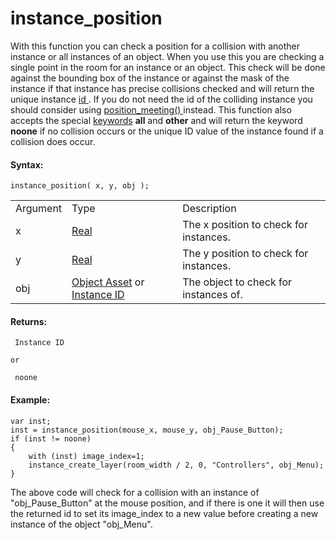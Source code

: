 # instance_position

With this function you can check a position for a collision with another
instance or all instances of an object. When you use this you are
checking a single point in the room for an instance or an object. This
check will be done against the bounding box of the instance or against
the mask of the instance if that instance has precise collisions checked
and will return the unique instance [ id ](Instance_Variables/id) .
If you do not need the id of the colliding instance you should consider
using [ position_meeting()
](../../Movement_And_Collisions/Collisions/position_meeting)
instead. This function also accepts the special
[keywords](../../../GML_Overview/Instance_Keywords) **all** and
**other** and will return the keyword **noone** if no collision occurs
or the unique ID value of the instance found if a collision does occur.

#### Syntax:

``` gml
instance_position( x, y, obj );
```

|          |                                                                                                                                                                                         |                                        |
|----------|-----------------------------------------------------------------------------------------------------------------------------------------------------------------------------------------|----------------------------------------|
| Argument | Type                                                                                                                                                                                    | Description                            |
| x        |  [Real](../../../../../GameMaker_Language/GML_Overview/Data_Types)                                                                                                                  | The x position to check for instances. |
| y        |  [Real](../../../../../GameMaker_Language/GML_Overview/Data_Types)                                                                                                                  | The y position to check for instances. |
| obj      |  [Object Asset](../../../../../The_Asset_Editors/Objects) or [Instance ID](../../../../../GameMaker_Language/GML_Reference/Asset_Management/Instances/Instance_Variables/id)    | The object to check for instances of.  |

#### Returns:

``` gml
 Instance ID

or

 noone
```

#### Example:

``` gml
var inst;
inst = instance_position(mouse_x, mouse_y, obj_Pause_Button);
if (inst != noone)
{
    with (inst) image_index=1;
    instance_create_layer(room_width / 2, 0, "Controllers", obj_Menu);
}
```

The above code will check for a collision with an instance of
"obj_Pause_Button" at the mouse position, and if there is one it will
then use the returned id to set its image_index to a new value before
creating a new instance of the object "obj_Menu".
